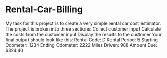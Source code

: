 # Rental-Car-Billing
My task for this project is to create a very simple rental car cost estimator. The project is broken into three sections: Collect customer input Calculate the costs from the customer input Display the results to the customer Your final output should look like this: Rental Code: D Rental Period: 5 Starting Odometer: 1234 Ending Odometer: 2222 Miles Driven: 988 Amount Due: $324.40
